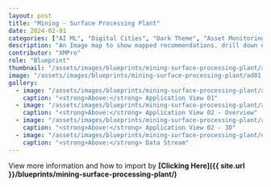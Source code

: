 ```yaml
---
layout: post
title: "Mining - Surface Processing Plant"
date: 2024-02-01
categories: ["AI ML", "Digital Cities", "Dark Theme", "Asset Monitoring", "Condition Monitoring", "Unity", "Recommendations"]
description: "An Image map to show mapped recommendations, drill down enabled to illustrate a specific asset's details."
contributor: "XMPro"
role: "Blueprint"
thumbnail: "/assets/images/blueprints/mining-surface-processing-plant/ad01.png"
image: "/assets/images/blueprints/mining-surface-processing-plant/ad01.png"
gallery:
  - image: "/assets/images/blueprints/mining-surface-processing-plant/ad01.png"
    caption: "<strong>Above:</strong> Application View 01"
  - image: "/assets/images/blueprints/mining-surface-processing-plant/ad02.png"
    caption: "<strong>Above:</strong> Application View 02 - Overview"
  - image: "/assets/images/blueprints/mining-surface-processing-plant/ad02.png"
    caption: "<strong>Above:</strong> Application View 02 - 3D"
  - image: "/assets/images/blueprints/mining-surface-processing-plant/ds01.png"
    caption: "<strong>Above:</strong> Data Stream"
---
```


View more information and how to import by <strong>[Clicking Here]({{ site.url }}/blueprints/mining-surface-processing-plant/)</strong>
